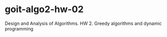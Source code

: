 # goit-algo2-hw-02
Design and Analysis of Algorithms. HW 2. Greedy algorithms and dynamic programming

